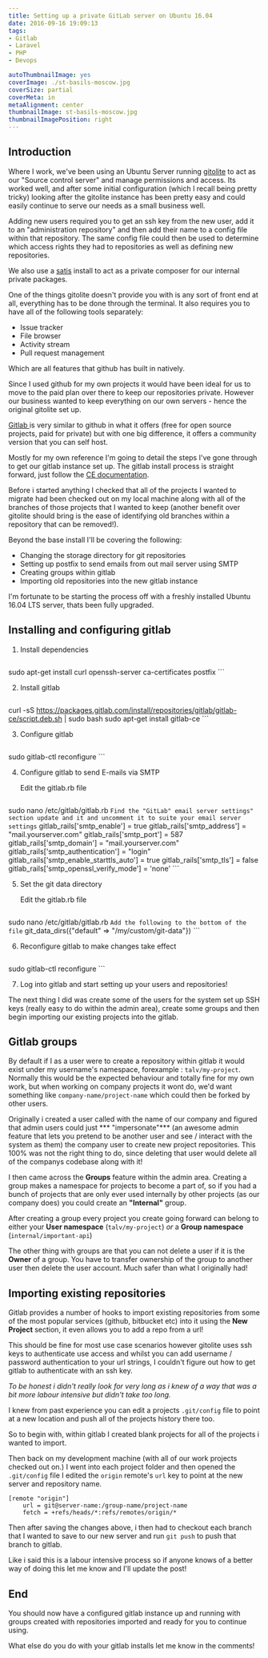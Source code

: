 ```yaml
---
title: Setting up a private GitLab server on Ubuntu 16.04
date: 2016-09-16 19:09:13
tags: 
- Gitlab
- Laravel
- PHP
- Devops

autoThumbnailImage: yes
coverImage: ./st-basils-moscow.jpg
coverSize: partial
coverMeta: in
metaAlignment: center
thumbnailImage: st-basils-moscow.jpg
thumbnailImagePosition: right
---
```


## Introduction
Where I work, we've been using an Ubuntu Server running [gitolite](http://gitolite.com/gitolite/index.html) to act as our "Source control server" and manage permissions and access. Its worked well, and after some initial configuration (which I recall being pretty tricky) looking after the gitolite instance has been pretty easy and could easily continue to serve our needs as a small business well.

Adding new users required you to get an ssh key from the new user, add it to an "administration repository" and then add their name to a config file within that repository. The same config file could then be used to determine which access rights they had to repositories as well as defining new repositories.

We also use a [satis](https://getcomposer.org/doc/articles/handling-private-packages-with-satis.md) install to act as a private composer for our internal private packages.

One of the things gitolite doesn't provide you with is any sort of front end at all, everything has to be done through the terminal. It also requires you to have all of the following tools separately:

- Issue tracker
- File browser
- Activity stream
- Pull request management

Which are all features that github has built in natively. 

<!-- more -->

Since I used github for my own projects it would have been ideal for us to move to the paid plan over there to keep our repositories private. However our business wanted to keep everything on our own servers - hence the original gitolite set up. 

[Gitlab ](http://www.gitlab.com) is very similar to github in what it offers (free for open source projects, paid for private) but with one big difference, it offers a community version that you can self host. 

Mostly for my own reference I'm going to detail the steps I've gone through to get our gitlab instance set up. The gitlab install process is straight forward, just follow the [CE documentation](https://about.gitlab.com/downloads/#ubuntu1604).

Before i started anything I checked that all of the projects I wanted to migrate had been checked out on my local machine along with all of the branches of those projects that I wanted to keep (another benefit over gitolite should bring is the ease of identifying old branches within a repository that can be removed!).

 Beyond the base install I'll be covering the following:

- Changing the storage directory for git repositories
- Setting up postfix to send emails from out mail server using SMTP
- Creating groups within gitlab
- Importing old repositories into the new gitlab instance

I'm fortunate to be starting the process off with a freshly installed Ubuntu 16.04 LTS server, thats been fully upgraded.

## Installing and configuring gitlab

1. Install dependencies
	
	```
sudo apt-get install curl openssh-server ca-certificates postfix
	```

2. Install gitlab

	```
curl -sS https://packages.gitlab.com/install/repositories/gitlab/gitlab-ce/script.deb.sh | sudo bash
sudo apt-get install gitlab-ce
	```

3. Configure gitlab

	```
sudo gitlab-ctl reconfigure
	```

4. Configure gitlab to send E-mails via SMTP

	Edit the gitlab.rb file
	```
sudo nano /etc/gitlab/gitlab.rb
	```
Find the "GitLab" email server settings" section update and it and uncomment it to suite your email server settings
	```
gitlab_rails['smtp_enable'] = true
gitlab_rails['smtp_address'] = "mail.yourserver.com"
gitlab_rails['smtp_port'] = 587
gitlab_rails['smtp_domain'] = "mail.yourserver.com"
gitlab_rails['smtp_authentication'] = "login"
gitlab_rails['smtp_enable_starttls_auto'] = true
gitlab_rails['smtp_tls'] = false
gitlab_rails['smtp_openssl_verify_mode'] = 'none'
	```

5. Set the git data directory

	Edit the gitlab.rb file
	```
sudo nano /etc/gitlab/gitlab.rb
	```
	 Add the following to the bottom of the file
	 ```
 git_data_dirs({"default" => "/my/custom/git-data"})
	 ```
		
6. Reconfigure gitlab to make changes take effect

	```
sudo gitlab-ctl reconfigure
	```
	
7. Log into gitlab and start setting up your users and repositories!


The next thing I did was create some of the users for the system set up SSH keys (really easy to do within the admin area), create some groups and then begin importing our existing projects into the gitlab.
	
## Gitlab groups

By default if I as a user were to create a repository within gitlab it would exist under my username's namespace, forexample : `talv/my-project`. Normally this would be the expected behaviour and totally fine for my own work, but when working on company projects it wont do, we'd want something like `company-name/project-name` which could then be forked by other users.

Originally i created a user called with the name of our company and figured that admin users could just *** "impersonate"*** (an awesome admin feature that lets you pretend to be another user and see / interact with the system as them) the company user to create new project repositories. This 100% was not the right thing to do, since deleting that user would delete all of the companys codebase along with it! 

I then came across the **Groups** feature within the admin area. Creating a group makes a namespace for projects to become a part of, so if you had a bunch of projects that are only ever used internally by other projects (as our company does) you could create an **"Internal"** group. 

After creating a group every project you create going forward can belong to either your **User namespace** (`talv/my-project`) *or* a **Group namespace** (`internal/important-api`)

The other thing with groups are that you can not delete a user if it is the **Owner** of a group. You have to transfer ownership of the group to another user then delete the user account. Much safer than what I originally had!
	
## Importing existing repositories
Gitlab provides a number of hooks to import existing repositories from some of the most popular services (github, bitbucket etc) into it using the **New Project** section, it even allows you to add a repo from a url!

This should be fine for most use case scenarios however gitolite uses ssh keys to authenticate use access and whilst you can add username / password authentication to your url strings, I couldn't figure out how to get gitlab to authenticate with an ssh key. 

*To be honest i didn't really look for very long as i knew of a way that was a bit more labour intensive but didn't take too long.*

I knew from past experience you can edit a projects `.git/config` file to point at a new location and push all of the projects history there too.

So to begin with, within gitlab I created blank projects for all of the projects i wanted to import. 

Then back on my development machine (with all of our work projects checked out on.) I went into each project folder and then opened the `.git/config` file I edited the `origin` remote's `url` key to point at the new server and repository name.

```
[remote "origin"]
	url = git@server-name:/group-name/project-name
	fetch = +refs/heads/*:refs/remotes/origin/*
```

Then after saving the changes above, i then had to checkout each branch that I wanted to save to our new server and run `git push` to push that branch to gitlab.

Like i said this is a labour intensive process so if anyone knows of a better way of doing this let me know and I'll update the post!

## End
You should now have a configured gitlab instance up and running with groups created with repositories imported and ready for you to continue using.

What else do you do with your gitlab installs let me know in the comments!